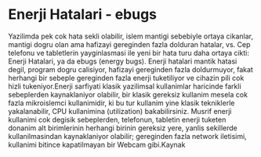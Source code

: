 # Enerji Hatalari - ebugs

Yazilimda pek cok hata sekli olabilir, islem mantigi sebebiyle ortaya
cikanlar, mantigi dogru olan ama hafizayi gereginden fazla dolduran
hatalar, vs. Cep telefonu ve tabletlerin yayginlasmasi ile yeni bir
hata turu daha ortaya cikti: Enerji Hatalari, ya da ebugs (energy
bugs).  Enerji hatalari mantik hatasi degil, program dogru calisiyor,
hafizayi gereginden fazla doldurmuyor, fakat herhangi bir sebeple
gereginden fazla enerji tuketiliyor ve cihazin pili cok hizli
tukeniyor.Enerji sarfiyati klasik yazilimsal kullanimlar haricinde
farkli sebeplerden kaynaklaniyor olabilir, bir klasik gereksiz
kullanim mesela cok fazla mikroislemci kullanimidir, ki bu tur
kullanim yine klasik tekniklerle yakalanabilir, CPU kullanimina
(utilization) bakabilirsiniz. Musrif enerji kullanimi cok degisik
sebeplerden, telefonun, tabletin enerji tuketen donanim alt
birimlerinin herhangi birinin gereksiz yere, yanlis sekillerde
kullanilmasindan kaynaklaniyor olabilir; gereginden fazla network
iletisimi, kullanimi bitince kapatilmayan bir Webcam gibi.Kaynak




